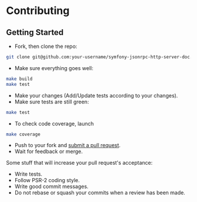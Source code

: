# Contributing

## Getting Started

* Fork, then clone the repo:

```bash
git clone git@github.com:your-username/symfony-jsonrpc-http-server-doc.git
```

* Make sure everything goes well:

```bash
make build
make test
```

* Make your changes (Add/Update tests according to your changes).
* Make sure tests are still green:

```bash
make test
```

* To check code coverage, launch

```bash
make coverage
```

* Push to your fork and [submit a pull request](https://github.com/yoanm/symfony-jsonrpc-http-server-doc/compare/).
* Wait for feedback or merge.

Some stuff that will increase your pull request's acceptance:

* Write tests.
* Follow PSR-2 coding style.
* Write good commit messages.
* Do not rebase or squash your commits when a review has been made.
